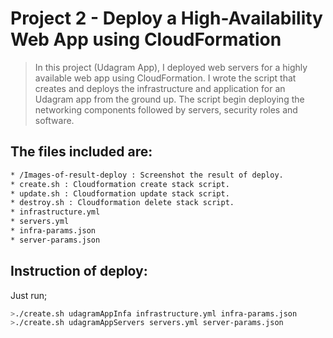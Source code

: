 # Project 2 - Deploy a High-Availability Web App using CloudFormation 

> In this project (Udagram App), I deployed web servers for a highly available web app using CloudFormation.
> I wrote the script that creates and deploys the infrastructure and application for an Udagram app from the ground up.
> The script begin deploying the networking components followed by servers, security roles and software.

## The files included are:
```sh
* /Images-of-result-deploy : Screenshot the result of deploy.
* create.sh : Cloudformation create stack script. 
* update.sh : Cloudformation update stack script.
* destroy.sh : Cloudformation delete stack script.
* infrastructure.yml 
* servers.yml
* infra-params.json
* server-params.json
```
## Instruction of deploy:

Just run;
```sh
>./create.sh udagramAppInfa infrastructure.yml infra-params.json
>./create.sh udagramAppServers servers.yml server-params.json
```
